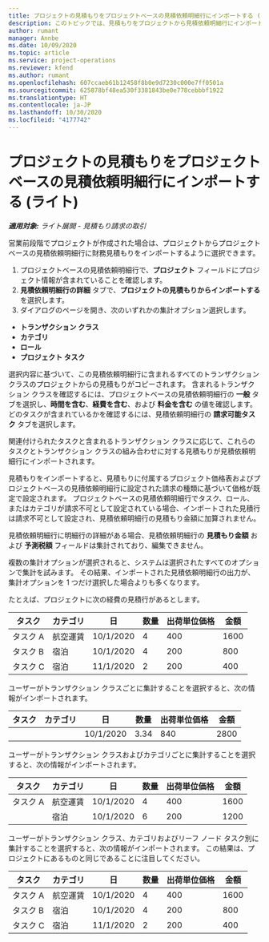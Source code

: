 ```yaml
---
title: プロジェクトの見積もりをプロジェクトベースの見積依頼明細行にインポートする (ライト)
description: このトピックでは、見積もりをプロジェクトから見積依頼明細行にインポートする方法について説明します。
author: rumant
manager: Annbe
ms.date: 10/09/2020
ms.topic: article
ms.service: project-operations
ms.reviewer: kfend
ms.author: rumant
ms.openlocfilehash: 607ccaeb61b12458f8b0e9d7230c000e7ff0501a
ms.sourcegitcommit: 625878bf48ea530f3381843be0e778cebbbf1922
ms.translationtype: HT
ms.contentlocale: ja-JP
ms.lasthandoff: 10/30/2020
ms.locfileid: "4177742"
---
```

# <a name="import-estimates-for-a-project-to-a-project-based-quote-line---lite"></a>プロジェクトの見積もりをプロジェクトベースの見積依頼明細行にインポートする (ライト)

_**適用対象:** ライト展開 - 見積もり請求の取引_

営業前段階でプロジェクトが作成された場合は、プロジェクトからプロジェクトベースの見積依頼明細行に財務見積もりをインポートするように選択できます。

1. プロジェクトベースの見積依頼明細行で、**プロジェクト** フィールドにプロジェクト情報が含まれていることを確認します。
2. **見積依頼明細行の詳細** タブで、**プロジェクトの見積もりからインポートする** を選択します。
3. ダイアログのページを開き、次のいずれかの集計オプション選択します。

  - **トランザクション クラス**
  - **カテゴリ**
  - **ロール** 
  - **プロジェクト タスク**

選択内容に基づいて、この見積依頼明細行に含まれるすべてのトランザクション クラスのプロジェクトからの見積もりがコピーされます。 含まれるトランザクション クラスを確認するには、プロジェクトベースの見積依頼明細行の **一般** タブを選択し、**時間を含む**、**経費を含む**、および **料金を含む** の値を確認します。  どのタスクが含まれているかを確認するには、見積依頼明細行の **請求可能タスク** タブを選択します。

関連付けられたタスクと含まれるトランザクション クラスに応じて、これらのタスクとトランザクション クラスの組み合わせに対する見積もりが見積依頼明細行にインポートされます。

見積もりをインポートすると、見積もりに付属するプロジェクト価格表およびプロジェクトベースの見積依頼明細行に設定された請求の種類に基づいて価格が既定で設定されます。 プロジェクトベースの見積依頼明細行でタスク、ロール、またはカテゴリが請求不可として設定されている場合、インポートされた見積行は請求不可として設定され、見積依頼明細行の見積もり金額に加算されません。

見積依頼明細行に明細行の詳細がある場合、見積依頼明細行の **見積もり金額** および **予測税額** フィールドは集計されており、編集できません。

複数の集計オプションが選択されると、システムは選択されたすべてのオプションで集計を試みます。 その結果、インポートされた見積依頼明細行の出力が、集計オプションを 1 つだけ選択した場合よりも多くなります。

たとえば、プロジェクトに次の経費の見積行があるとします。

| タスク​ | カテゴリ | 日 | 数量 | 出荷単位価格 | 金額 |
| --- | --- | --- | --- | --- | --- |
| タスク A | 航空運賃 | 10/1/2020 | 4 | 400 | 1600 |
| タスク B | 宿泊 | 10/1/2020 | 4 | 200 | 800 |
| タスク C | 宿泊 | 11/1/2020 | 2 | 200 | 400 |

ユーザーがトランザクション クラスごとに集計することを選択すると、次の情報がインポートされます。

| タスク​ | カテゴリ | 日 | 数量 | 出荷単位価格 | 金額 |
| --- | --- | --- | --- | --- | --- |
|||10/1/2020 | 3.34 | 840 | 2800 |

ユーザーがトランザクション クラスおよびカテゴリごとに集計することを選択すると、次の情報がインポートされます。

| タスク​ | カテゴリ | 日 | 数量 | 出荷単位価格 | 金額 |
| --- | --- | --- | --- | --- | --- |
| タスク A | 航空運賃 | 10/1/2020 | 4 | 400 | 1600 |
| | 宿泊 | 10/1/2020 | 6 | 200 | 1200 |

ユーザーがトランザクション クラス、カテゴリおよびリーフ ノード タスク別に集計することを選択すると、次の情報がインポートされます。 この結果は、プロジェクトにあるものと同じであることに注目してください。

| タスク​ | カテゴリ | 日 | 数量 | 出荷単位価格 | 金額 |
| --- | --- | --- | --- | --- | --- |
| タスク A | 航空運賃 | 10/1/2020 | 4 | 400 | 1600 |
| タスク B | 宿泊 | 10/1/2020 | 4 | 200 | 800 |
| タスク C | 宿泊 | 11/1/2020 | 2 | 200 | 400 |
